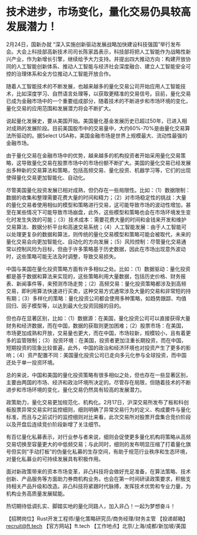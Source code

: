 # 技术进步，市场变化，量化交易仍具较高发展潜力！

2月24日，国新办就 “深入实施创新驱动发展战略加快建设科技强国”举行发布会。大会上科技部高新技术司司长陈家昌表示，科技部将把人工智能作为战略性新兴产业，作为新增长引擎，继续给予大力支持。并提出四大推动方向：构建开放协同的人工智能创新体系、推动人工智能与经济社会深度融合、建立人工智能安全可控的治理体系和全方位推动人工智能开放合作。

随着人工智能技术的不断发展，也越来越多的量化交易公司开始应用人工智能技术，比如深度学习、自然语言处理等，以获取更精准的交易信号。目前，量化交易已成为金融市场中的一个重要组成部分，随着技术的不断进步和市场环境的变化，量化交易的应用范围和发展潜力将会不断扩大。

说起量化发展史，要从美国开始。美国量化基金发展历史已超过50年，已进入相对成熟的发展阶段。目前美国股市中的交易量中，大约60%-70%是由量化交易算法所驱动的。据Select USA称，美国金融市场是世界上规模最大、流动性最强的金融市场。

由于量化交易在金融市场中的优势，越来越多的机构投资者开始采用量化交易策略，这导致量化交易在股票市场中的市场份额不断扩大。美国的量化交易已经发展出多种新的交易算法和策略，包括高频交易、量化投资、机器学习等，它们的出现使得量化交易更加智能化、自动化。

尽管美国量化投资发展已相对成熟，但仍存在一些局限性。比如：（1）数据限制：数据的收集和整理需要花费大量的时间和精力；（2）对市场稳定性的挑战：大量的量化交易者使用相似的模型和策略进行交易，这可能导致市场的波动性增加，甚至在某些情况下可能导致市场崩盘，此外，这些模型和策略也会在市场环境发生变化时发生失效的可能；（3）技术成本：需要花费大量的时间和金钱来开发和维护交易算法、数据分析平台和高速交易系统；（4）人工智能发展：由于人工智能可以处理更复杂的数据和算法，则传统的量化交易模型和策略可能会被取代，未来的量化交易会向更加智能化、自动化的方向发展；（5）风险控制：尽管量化交易通常以控制风险为目标，但由于许多策略基于历史数据，因此在市场出现意外波动时，这些策略可能无法及时调整，导致交易损失。

中国与美国在量化投资策略方面有许多相似之处。比如：（1）数据驱动：量化投资都是基于数据和算法来实现的，这些策略利用大量数据，包括历史价格、财务报表、新闻事件等，来预测市场走势；（2）高频交易：量化投资策略都涉及到高频交易，即利用算法快速进行买卖，这种交易方式通常涉及大量的交易和非常短的持有期；（3）多样化的策略：量化投资公司都会使用多种策略，如趋势跟踪、均值回归、因子模型等，以达到最大化投资回报的目的。

但也存在显著区别，比如：（1）数据源：在美国，量化投资公司可以直接获得大量财务和经济数据，而在中国，数据的获取则更加困难；（2）股票市场：在美国，市场更加成熟和开放，交易量也更大，而在中国，市场较新，规模较小，且有着更多的监管限制；（3）投资环境：在美国，投资者更加注重长期投资，而在中国，短期投资的现象比较普遍，此外，中国的政治和经济环境也对投资产生了更多的影响；（4）资产配置不同：美国量化投资公司已走向多元化参与全球投资，而中国还处于单一投资环境。

总的来说，中国和美国的量化投资策略有很多相似之处，但也存在一些显著区别，主要由两国的市场、经济和政治环境所决定的。尽管存在局限，但随着技术的不断进步和市场环境的变化，量化交易仍然具有较高的发展潜力。

政策助力，量化交易更加规范化、机构化。2月17日，沪深交易所发布了板和科创板股票异常交易实时监控细则，细则明确了异常交易行为的定义、构成要件与量化标准，而且与之前试行的监控细则对比来看，此次交易所对股票开盘集合竞价阶段以及开盘后连续竞价阶段新增了关注细节。

有百亿量化私募表示，对行业参与者来说，细则会促使更多量化机构将策略从高频交易切换至容量更大的中低频交易；与此同时，细则的发布明显压缩了打着量化旗号但实则“手动打板”的伪量化私募的生存空间，有助于规范行业秩序和生态环境，对量化私募业的可持续发展具有积极作用。

面对新政策带来的资本市场变革，非凸科技将会做好充足准备，在算法策略、技术创新、产品服务等方面助力券商机构业务。也会在第一时间研读政策要求，积极支持相关产品升级和改造。非凸科技将紧跟时代脉搏，发挥技术优势和专业力量，为机构业务高质量发展赋能。

热切期待低调扎实、脚踏实地的量化同路人，加入非凸！一起为梦想奋斗！

【招聘岗位】Rust开发工程师/量化策略研究员/商务经理/财务主管
【投递邮箱】recruit@ft.tech
【官方网站】ft.tech
【工作地点】北京/上海/成都/新加坡/美国






